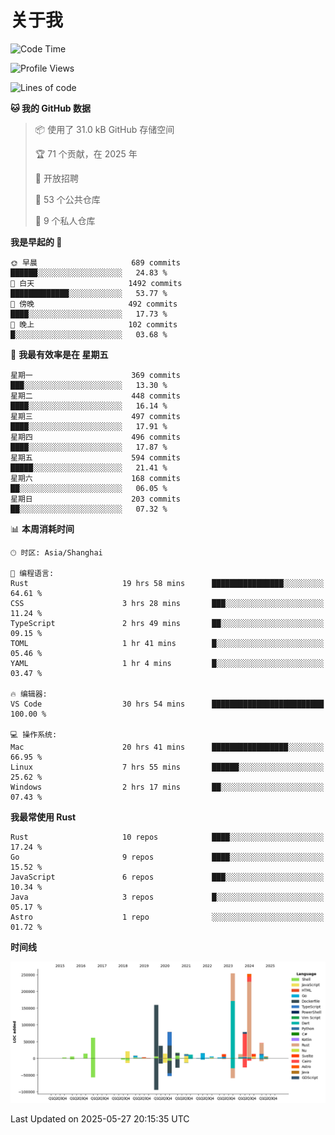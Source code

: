 # 关于我

<!--START_SECTION:waka-->
![Code Time](http://img.shields.io/badge/Code%20Time-3%2C822%20hrs%2013%20mins-blue)

![Profile Views](http://img.shields.io/badge/%E4%B8%AA%E4%BA%BA%E8%B5%84%E6%96%99%E8%A7%82%E7%9C%8B%E6%AC%A1%E6%95%B0-0-blue)

![Lines of code](https://img.shields.io/badge/%E4%BB%8E%E3%80%8CHello%20World%E3%80%8D%E8%B5%B7%E6%88%91%E5%B7%B2%E7%BB%8F%E5%86%99%E4%BA%86-1.1%20million%20%E8%A1%8C%E4%BB%A3%E7%A0%81-blue)

**🐱 我的 GitHub 数据** 

> 📦  使用了 31.0 kB GitHub 存储空间 
 > 
> 🏆 71 个贡献，在 2025 年
 > 
> 💼 开放招聘
 > 
> 📜 53 个公共仓库 
 > 
> 🔑 9 个私人仓库 
 > 
**我是早起的 🐤** 

```text
🌞 早晨                     689 commits         ██████░░░░░░░░░░░░░░░░░░░   24.83 % 
🌆 白天                     1492 commits        █████████████░░░░░░░░░░░░   53.77 % 
🌃 傍晚                     492 commits         ████░░░░░░░░░░░░░░░░░░░░░   17.73 % 
🌙 晚上                     102 commits         █░░░░░░░░░░░░░░░░░░░░░░░░   03.68 % 
```
📅 **我最有效率是在 星期五** 

```text
星期一                      369 commits         ███░░░░░░░░░░░░░░░░░░░░░░   13.30 % 
星期二                      448 commits         ████░░░░░░░░░░░░░░░░░░░░░   16.14 % 
星期三                      497 commits         ████░░░░░░░░░░░░░░░░░░░░░   17.91 % 
星期四                      496 commits         ████░░░░░░░░░░░░░░░░░░░░░   17.87 % 
星期五                      594 commits         █████░░░░░░░░░░░░░░░░░░░░   21.41 % 
星期六                      168 commits         ██░░░░░░░░░░░░░░░░░░░░░░░   06.05 % 
星期日                      203 commits         ██░░░░░░░░░░░░░░░░░░░░░░░   07.32 % 
```


📊 **本周消耗时间** 

```text
🕑︎ 时区: Asia/Shanghai

💬 编程语言: 
Rust                     19 hrs 58 mins      ████████████████░░░░░░░░░   64.61 % 
CSS                      3 hrs 28 mins       ███░░░░░░░░░░░░░░░░░░░░░░   11.24 % 
TypeScript               2 hrs 49 mins       ██░░░░░░░░░░░░░░░░░░░░░░░   09.15 % 
TOML                     1 hr 41 mins        █░░░░░░░░░░░░░░░░░░░░░░░░   05.46 % 
YAML                     1 hr 4 mins         █░░░░░░░░░░░░░░░░░░░░░░░░   03.47 % 

🔥 编辑器: 
VS Code                  30 hrs 54 mins      █████████████████████████   100.00 % 

💻 操作系统: 
Mac                      20 hrs 41 mins      █████████████████░░░░░░░░   66.95 % 
Linux                    7 hrs 55 mins       ██████░░░░░░░░░░░░░░░░░░░   25.62 % 
Windows                  2 hrs 17 mins       ██░░░░░░░░░░░░░░░░░░░░░░░   07.43 % 
```

**我最常使用 Rust** 

```text
Rust                     10 repos            ████░░░░░░░░░░░░░░░░░░░░░   17.24 % 
Go                       9 repos             ████░░░░░░░░░░░░░░░░░░░░░   15.52 % 
JavaScript               6 repos             ███░░░░░░░░░░░░░░░░░░░░░░   10.34 % 
Java                     3 repos             █░░░░░░░░░░░░░░░░░░░░░░░░   05.17 % 
Astro                    1 repo              ░░░░░░░░░░░░░░░░░░░░░░░░░   01.72 % 
```



**时间线**

![Lines of Code chart](https://raw.githubusercontent.com/catusax/catusax/master/assets/bar_graph.png)


 Last Updated on 2025-05-27 20:15:35 UTC
<!--END_SECTION:waka-->
